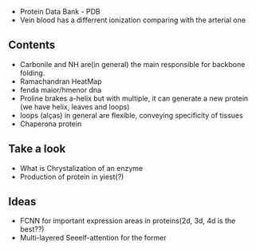 * Protein Data Bank - PDB
* Vein blood has a differrent ionization comparing with the arterial one


## Contents
* Carbonile and NH are(in general) the main responsible for backbone folding.
* Ramachandran HeatMap
* fenda maior/hmenor dna
* Proline brakes a-helix but with multiple, it can generate a new protein
(we have helix, leaves and loops)
* loops (alças) in general are flexible, conveying specificity of tissues 
* Chaperona protein


## Take a look 
- What is Chrystalization of an enzyme
- Production of protein in yiest(?)


## Ideas
* FCNN for important expression areas in proteins(2d, 3d, 4d is the best??)
* Multi-layered Seeelf-attention for the former
